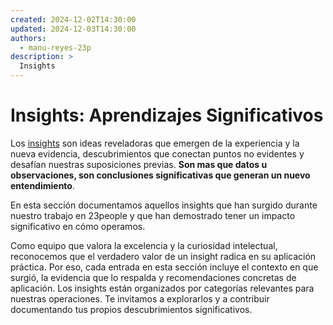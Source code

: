 ```yaml
---
created: 2024-12-02T14:30:00
updated: 2024-12-03T14:30:00
authors:
  - manu-reyes-23p
description: >
  Insights 
---
```


# Insights: Aprendizajes Significativos

Los [insights](https://dictionary.cambridge.org/dictionary/english/insight) son ideas reveladoras que emergen de la experiencia y la nueva evidencia, descubrimientos que conectan puntos no evidentes y desafían nuestras suposiciones previas. **Son mas que datos u observaciones, son conclusiones significativas que generan un nuevo entendimiento**.

En esta sección documentamos aquellos insights que han surgido durante nuestro trabajo en 23people y que han demostrado tener un impacto significativo en cómo operamos.

Como equipo que valora la excelencia y la curiosidad intelectual, reconocemos que el verdadero valor de un insight radica en su aplicación práctica. Por eso, cada entrada en esta sección incluye el contexto en que surgió, la evidencia que lo respalda y recomendaciones concretas de aplicación.
Los insights están organizados por categorías relevantes para nuestras operaciones. Te invitamos a explorarlos y a contribuir documentando tus propios descubrimientos significativos.
